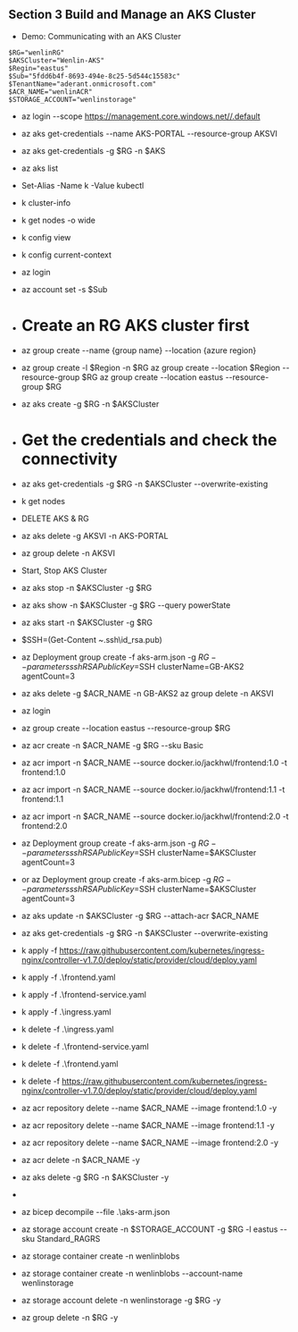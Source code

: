  
 ## Section 3 Build and Manage an AKS Cluster
 * Demo: Communicating with an AKS Cluster 
 ```
$RG="wenlinRG"
$AKSCluster="Wenlin-AKS"
$Regin="eastus"
$Sub="5fdd6b4f-8693-494e-8c25-5d544c15583c"
$TenantName="aderant.onmicrosoft.com"
$ACR_NAME="wenlinACR"
$STORAGE_ACCOUNT="wenlinstorage"
```
 * az login --scope https://management.core.windows.net//.default
 * az aks get-credentials --name AKS-PORTAL --resource-group AKSVI
 * az aks get-credentials -g $RG -n $AKS 
 * az aks list
 * Set-Alias -Name k -Value kubectl
 * k cluster-info
 * k get nodes -o wide
 * k config view
 * k config current-context

 * az login
 * az account set -s $Sub
 * # Create an RG AKS cluster first
 * az group create --name {group name} --location {azure region}
 * az group create -l $Region -n $RG
 az group create  --location $Region --resource-group $RG
  az group create  --location eastus --resource-group $RG
 * az aks create -g $RG -n $AKSCluster
 * # Get the credentials and check the connectivity
 * az aks get-credentials -g $RG -n $AKSCluster --overwrite-existing
 * k get nodes
 * DELETE AKS & RG
 * az aks delete -g AKSVI -n AKS-PORTAL
 * az group delete -n AKSVI
* Start, Stop AKS Cluster
* az aks stop -n $AKSCluster -g $RG 
* az aks show -n $AKSCluster -g $RG --query powerState
* az aks start -n $AKSCluster -g $RG 

* $SSH=(Get-Content ~\.ssh\id_rsa.pub)
* az Deployment group create -f aks-arm.json -g $RG --parameters sshRSAPublicKey=$SSH clusterName=GB-AKS2 agentCount=3
* az aks delete -g $ACR_NAME -n GB-AKS2
az group delete -n AKSVI

* az login
* az group create  --location eastus --resource-group $RG
* az acr create -n $ACR_NAME -g $RG --sku Basic
* az acr import -n $ACR_NAME --source docker.io/jackhwl/frontend:1.0 -t frontend:1.0
* az acr import -n $ACR_NAME --source docker.io/jackhwl/frontend:1.1 -t frontend:1.1
* az acr import -n $ACR_NAME --source docker.io/jackhwl/frontend:2.0 -t frontend:2.0
* az Deployment group create -f aks-arm.json -g $RG --parameters sshRSAPublicKey=$SSH clusterName=$AKSCluster agentCount=3
* or az Deployment group create -f aks-arm.bicep -g $RG --parameters sshRSAPublicKey=$SSH clusterName=$AKSCluster agentCount=3
* az aks update -n $AKSCluster -g $RG --attach-acr $ACR_NAME
* az aks get-credentials -g $RG -n $AKSCluster --overwrite-existing

* k apply -f https://raw.githubusercontent.com/kubernetes/ingress-nginx/controller-v1.7.0/deploy/static/provider/cloud/deploy.yaml
* k apply -f .\frontend.yaml
* k apply -f .\frontend-service.yaml
* k apply -f .\ingress.yaml


* k delete -f .\ingress.yaml
* k delete -f .\frontend-service.yaml
* k delete -f .\frontend.yaml
* k delete -f https://raw.githubusercontent.com/kubernetes/ingress-nginx/controller-v1.7.0/deploy/static/provider/cloud/deploy.yaml
* az acr repository delete --name $ACR_NAME --image frontend:1.0 -y
* az acr repository delete --name $ACR_NAME --image frontend:1.1 -y
* az acr repository delete --name $ACR_NAME --image frontend:2.0 -y
* az acr delete -n $ACR_NAME -y
* az aks delete -g $RG -n $AKSCluster -y

* 
* az bicep decompile --file .\aks-arm.json

* az storage account create -n $STORAGE_ACCOUNT -g $RG -l eastus --sku Standard_RAGRS
* az storage container create -n wenlinblobs
* az storage container create -n wenlinblobs --account-name wenlinstorage
* az storage account delete -n wenlinstorage -g $RG -y
* az group delete -n $RG -y